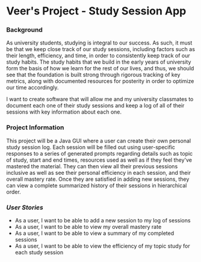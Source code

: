# Veer's Project - Study Session App

### Background
As university students, studying is integral to our success. As such, it must be that we keep close track of our study 
sessions, including factors such as their length, efficiency, and time, in order to consistently keep track of our 
study habits. The study habits that we build in the early years of university form the basis of how we learn for the 
rest of our lives, and thus, we should see that the foundation is built strong through rigorous tracking of key
metrics, along with documented resources for posterity in order to optimize our time accordingly.

I want to create software that will allow me and my university classmates to document each one of their study 
sessions and keep a log of all of their sessions with key information about each one.

### Project Information

This project will be a Java GUI where a user can create their own personal study session log.
Each session will be filled out using user-specific responses to a series of generated prompts regarding
details such as topic of study, start and end times, resources used as well as if they feel they've mastered
the material. They can then view all their previous sessions inclusive as well as see their personal efficiency in each 
session, and their overall mastery rate. Once they are satisfied in adding new sessions, they can view a complete
summarized history of their sessions in hierarchical order. 


### *User Stories*

- As a user, I want to be able to add a new session to my log of sessions
- As a user, I want to be able to view my overall mastery rate
- As a user, I want to be able to view a summary of my completed sessions
- As a user, I want to be able to view the efficiency of my topic study for each study session
